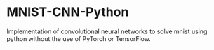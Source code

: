# MNIST-CNN-Python
 Implementation of convolutional neural networks to solve mnist using python without the use of PyTorch or TensorFlow.
